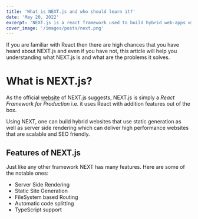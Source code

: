 ```yaml
---
title: 'What is NEXT.js and who should learn it?'
date: 'May 20, 2022'
excerpt: 'NEXT.js is a react framework used to build hybrid web-apps with static as well as server side rendering.'
cover_image: '/images/posts/next.png'
---
```


If you are familiar with React then there are high chances that you have heard about NEXT.js and even if you have not, this article will help you understanding what NEXT.js is and what are the problems it solves.

# What is NEXT.js?

As the official [website](https://nextjs.org/) of NEXT.js suggests, NEXT.js is simply a *React Framework for Production* i.e. it uses React with addition features out of the box.

Using NEXT, one can build hybrid websites that use static generation as well as server side rendering which can deliver high performance websites that are scalable and SEO friendly.

## Features of NEXT.js

Just like any other framework NEXT has many features.  Here are some of the notable ones:

- Server Side Rendering 
- Static Site Generation
- FileSystem based Routing
- Automatic code splitting
- TypeScript support